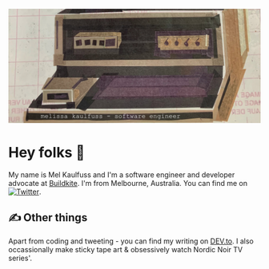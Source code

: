 ![image](https://raw.githubusercontent.com/MelissaKaulfuss/MelissaKaulfuss/master/readme_header.jpeg "Header")

# Hey folks :wave:

My name is Mel Kaulfuss and I'm a software engineer and developer advocate at [Buildkite](https://buildkite.com). I'm from Melbourne, Australia. You can find me on [![Twitter][1.2]][1].

## &#x270d; Other things

Apart from coding and tweeting - you can find my writing on [DEV.to](https://dev.to/melissakaulfuss). 
I also occassionally make sticky tape art & obsessively watch Nordic Noir TV series'.

[1.1]: http://i.imgur.com/tXSoThF.png (twitter icon with padding)
[2.1]: http://i.imgur.com/0o48UoR.png (github icon with padding)

[1.2]: http://i.imgur.com/wWzX9uB.png (twitter icon without padding)
[2.2]: http://i.imgur.com/9I6NRUm.png (github icon without padding)

[1]: https://twitter.com/MelissaKaulfuss
[2]: https://github.com/MelissaKaulfuss
